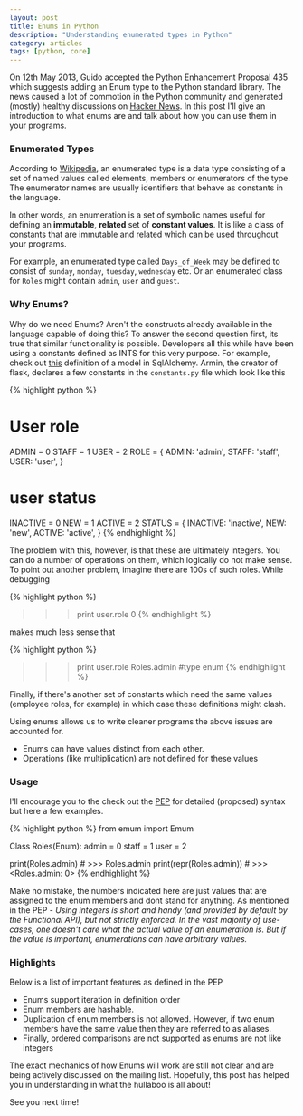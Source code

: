 ```yaml
---
layout: post
title: Enums in Python 
description: "Understanding enumerated types in Python"
category: articles
tags: [python, core]
---
```


On 12th May 2013, Guido accepted the Python Enhancement Proposal 435 which suggests adding an Enum type to the Python standard library. The news caused a lot of commotion in the Python community and generated (mostly) healthy discussions on [Hacker News](https://news.ycombinator.com/item?id=5685903). In this post I'll give an introduction to what enums are and talk about how you can use them in your programs. 

### Enumerated Types
According to [Wikipedia](http://en.wikipedia.org/wiki/Enumerated_type), an enumerated type is a data type consisting of a set of named values called elements, members or enumerators of the type. The enumerator names are usually identifiers that behave as constants in the language.

In other words, an enumeration is a set of symbolic names useful for
defining an **immutable**, **related** set of **constant values**. It is like a class of constants that are immutable and related which can be used throughout your programs.

For example, an enumerated type called `Days_of_Week` may be defined to consist of `sunday`, `monday`, `tuesday`, `wednesday` etc. Or an enumerated class for `Roles` might contain `admin`, `user` and `guest`.

### Why Enums?
Why do we need Enums? Aren't the constructs already available in the
language capable of doing this? To answer the second question first, its true that similar functionality is possible. Developers all this while have been using a constants defined as INTS for this very purpose.  For example, check out [this](https://github.com/mitsuhiko/flask/wiki/Large-app-how-to#first-model-and-its-constants-file) definition of a model in SqlAlchemy. 
Armin, the creator of flask, declares a few constants in the `constants.py` file which look like this

{% highlight python %}
# User role
ADMIN = 0
STAFF = 1
USER = 2
ROLE = {
  ADMIN: 'admin',
  STAFF: 'staff',
  USER: 'user',
}

# user status
INACTIVE = 0
NEW = 1
ACTIVE = 2
STATUS = {
  INACTIVE: 'inactive',
  NEW: 'new',
  ACTIVE: 'active',
} 
{% endhighlight %}

The problem with this, however, is that these are ultimately integers. You can do a number of operations on them, which logically do not make sense. To point out another problem, imagine there are 100s of such roles. While debugging 

{% highlight python %}
>>> print user.role
0
{% endhighlight %}

makes much less sense that 

{% highlight python %}
>>> print user.role
Roles.admin #type enum
{% endhighlight %}

Finally, if there's another set of constants which need the same values
(employee roles, for example) in which case these definitions might clash. 

Using enums allows us to write cleaner programs the above issues are
accounted for. 
- Enums can have values distinct from each other.
- Operations (like multiplication) are not defined for these values


### Usage
I'll encourage you to the check out the [PEP](http://www.python.org/dev/peps/pep-0435/) for detailed (proposed) syntax but here a few examples. 

{% highlight python %}
from emum import Emum
 
Class Roles(Enum):
  admin = 0
  staff = 1
  user = 2

print(Roles.admin)               # >>> Roles.admin
print(repr(Roles.admin))         # >>> <Roles.admin: 0>
{% endhighlight %}

Make no mistake, the numbers indicated here are just values that are
assigned to the enum members and dont stand for anything. As mentioned in the PEP - 
*Using integers is short and handy (and provided by default by the Functional API), but not strictly enforced. In the vast majority of use-cases, one doesn't care what the actual value of an enumeration is. But if the value is important, enumerations can have arbitrary values.*

### Highlights
Below is a list of important features as defined in the PEP

- Enums support iteration in definition order 
- Enum members are hashable.
- Duplication of enum members is not allowed. However, if two enum members have the same value then they are referred to as aliases.
- Finally, ordered comparisons are not supported as enums are not like
  integers

The exact mechanics of how Enums will work are still not clear and are being
actively discussed on the mailing list. Hopefully, this post has helped you in
understanding in what the hullaboo is all about!

See you next time!
